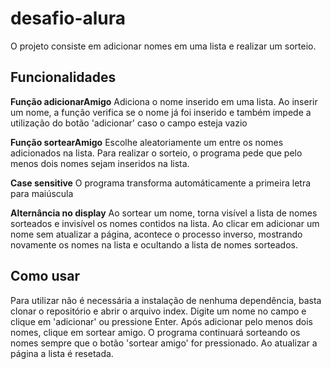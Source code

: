 # desafio-alura

O projeto consiste em adicionar nomes em uma lista e realizar um sorteio.

## Funcionalidades
**Função adicionarAmigo** 
Adiciona o nome inserido em uma lista.
Ao inserir um nome, a função verifica se o nome já foi inserido e também impede a utilização do botão 'adicionar' caso o campo esteja vazio

**Função sortearAmigo**
Escolhe aleatoriamente um entre os nomes adicionados na lista. Para realizar o sorteio, o programa pede que pelo menos dois nomes sejam inseridos na lista.

**Case sensitive** 
O programa transforma automáticamente a primeira letra para maiúscula

**Alternância no display**
Ao sortear um nome, torna visível a lista de nomes sorteados e invisível os nomes contidos na lista.
Ao clicar em adicionar um nome sem atualizar a página, acontece o processo inverso, mostrando novamente os nomes na lista e ocultando a lista de nomes sorteados.

## Como usar
Para utilizar não é necessária a instalação de nenhuma dependência, basta clonar o repositório e abrir o arquivo index.
Digite um nome no campo e clique em 'adicionar' ou pressione Enter.
Após adicionar pelo menos dois nomes, clique em sortear amigo.
O programa continuará sorteando os nomes sempre que o botão 'sortear amigo' for pressionado.
Ao atualizar a página a lista é resetada.

